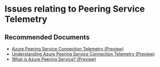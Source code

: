 <properties
	pageTitle="Issues relating to Peering Service Telemetry (Metrics, Prefix Events)"
	description="Issues relating to Peering Service Telemetry (Metrics, Prefix Events)"
	service="microsoft.network"
	resource="peeringservice"
	authors="brianlehr"
    ms.author="blehr"
	displayOrder=""
	selfHelpType="generic"
    articleId="peering-service-telemetry"
	supportTopicIds="32689971"
	resourceTags=""
	productPesIds="16932"
	cloudEnvironments="public,fairfax,mooncake"
	ownershipId="Peering_PeeringService"
/>

# Issues relating to Peering Service Telemetry

## **Recommended Documents**

- [Azure Peering Service Connection Telemetry (Preview)](https://docs.microsoft.com/azure/peering-service/connection-telemetry)
- [Understanding Azure Peering Service Connection Telemetry (Preview)](https://docs.microsoft.com/azure/peering-service/measure-connection-telemetry)
- [What is Azure Peering Service? (Preview)](https://docs.microsoft.com/azure/peering-service/about)
